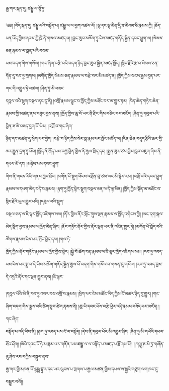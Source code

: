 ﻿  
རྒྱ་གར་སྐད་དུ། ཛམྦྷ་ལ་སྟོ་ཏྲ་  
  
༄༅། །བོད་སྐད་དུ། ཛམྦྷ་ལའི་བསྟོད་པ། ཛམྦྷ་ལ་ལ་ཕྱག་འཚལ་ལོ། །ལྷ་དང་ལྷ་མིན་དྲི་ཟ་མིའམ་ཅི་རྣམས་ཀྱི། །ཅོད་པན་འོད་ཀྱིས་ཞབས་ཀྱི་ཁྲི་ནི་གསལ་མཛད་པ། །བྱང་ཆུབ་མཆོག་ཏུ་ངེས་མཛད་གནོད་སྦྱིན་དབང་ཕྱུག་ལ། །སེམས་ཅན་རྣམས་ལ་སྨན་པའི་བསམ་  
པས་བདག་གིས་གསོལ། །གང་ཞིག་བརྩེ་བའི་བདག་ཉིད་བྱང་ཆུབ་སྦྱིན་མཛད་ཁྱོད། །སྙིང་རྗེའི་རྩ་བ་སེམས་ཅན་དོན་དུ་རབ་ཏུ་གྲགས། །མགོན་ཁྱོད་སེམས་ཅན་རྣམས་ལ་བརྩེ་བར་མི་མཛད་ན། །ཁྱོད་ཀྱིས་སངས་རྒྱས་དྲན་པར་གང་གི་འགྱུར་ཏེ་འཚལ། །ཤིན་ཏུ་མི་བཟང་  
དབུལ་བའི་སྡུག་བསྔལ་ནང་དུ་ནི། །འགྲོ་རྣམས་ལྷུང་བ་ཁྱོད་ཀྱིས་མཐོང་བར་མ་གྱུར་ཏམ། །རིན་ཆེན་གཏེར་ཆེན་རྣམས་ཀྱི་མཚན་ནས་བཟུང་བྱས་ནས། །ཁྱོད་ཀྱིས་ཆུ་བོ་ཡང་ནི་རྫིང་གིས་བཅིང་བར་མཛོད། །ཤིན་ཏུ་དབུལ་པའི་བྱིན་ཟ་མི་བཟད་དྲག་པོ་ཡིས། །འགྲོ་བ་གང་ཞིག་  
ཉིན་དང་མཚན་དུ་སྲེག་པར་བྱེད། །བརྩེ་བ་ཉིད་ཀྱིས་སེར་སྣ་རྣམ་པར་སྤོང་མཛོད་ལ། །རིན་ཆེན་བདུད་རྩིའི་ཆར་གྱི་ཆར་རྒྱུན་དྲག་ཏུ་ཕོབ། །ཁྱོད་ནི་རྒོད་པས་བརྒྱ་བྱིན་གྱིས་ནི་རྒྱལ་སྲིད་དང། །སྤྱན་ཟུར་ཙམ་གྱིས་ཁྱབ་འཇུག་གིས་ནི་དཔལ་མོ་དང། །མཉེས་པས་དབང་ཕྱུག་  
གིས་ནི་གངས་རིའི་གནས་ཀྱང་ཐོབ། །མགོན་པོ་སྡུག་ཕོངས་འགྲོན་བུ་ཙམ་ཡང་མི་སྟེར་རམ། །འགྲོ་བའི་དབང་ཕྱུག་རྣམས་ལ་དཔག་མེད་བདེ་བ་རྣམས། །རྟག་ཏུ་ཁྱོད་སྟེར་སྡུག་བསྔལ་ཅན་ལ་དེ་ལྟ་མིན། །ཁྱོད་ཀྱིས་སྔོན་མ་མཐོང་བ་སྙིང་རྗེའི་ཡུལ་གྱུར་པའི། །དབུལ་བའི་སྡུག་  
བསྔལ་ཅན་ལ་ཇི་ལྟར་ཁྱོད་འཇིགས་སམ། །ནོར་གྱིས་ནོར་སློང་གུས་ལྡན་རྣམས་ལ་ཁྱོད་འགེངས་ཀྱི། །ཡང་དག་སྐལ་མེད་སྡིག་བྱས་རྣམས་ལ་ཁྱོད་མིན་ཞིང། །ནོར་གཏོང་ནོར་གྱིས་ནོར་ལྡན་པར་ནི་འཛིན་གྱུར་ཏེ། །མགོན་པོ་སློད་བའི་ཚོགས་རྣམས་ངེས་པར་སྤོང་བྱེད་དམ། །གལ་ཏེ་  
ཁྱོད་ཀྱིས་ནོར་གཏོང་རྣམས་ལ་ཁྱོད་ཀྱིས་སྟེར། །སྐྱེ་བོ་ཚེག་ངན་རྣམས་ལ་ཇི་ལྟར་ཁྱོད་འཇིགས་སམ། །རབ་ཏུ་འབད་པས་ངེས་པར་སྨྲ་བ་དེ་ཡིས་མཆོག་གནོད་སྦྱིན་རྒྱལ་པོ་བདག་གིས་གསོལ་བ་གསན་དུ་གསོལ། །རབ་ཏུ་འབད་བྱས་དེ་འདྲའི་ནོར་དང་ལྡན་གྱུར་ནས། །ཇི་ལྟར་  
  
།དབུལ་པོའི་མེ་ནི་རབ་ཏུ་འབར་བས་འགྲོ་བ་རྣམས། །སྲེག་པར་ངེས་མཐོང་ཡིད་ཀྱིས་ངོ་མཚར་ཉིད་དུ་གྱུར། །གང་ཞིག་བདག་གིས་སྨྲས་བའི་ཚིག་རྩུབ་ཚིག་རྣམས་ནི། །ཆུ་ཡི་དབང་པོས་བརྩེ་ཕྱིར་འདི་རྣམས་བཟོད་པར་མཛོད། །གང་ཞིག་  
བསྟོད་པ་འདི་ཡིས་ནི། །རྟག་ཏུ་འབད་པས་ཛཾ་ལ་བསྟོད། །དེས་ནི་དབུལ་པོར་མི་འགྱུར་ཞིང། །ཤིན་ཏུ་མི་གཡོའི་དཔལ་ཐོབ་ཤོག། །མིའི་དབང་པོ་ཉི་མ་རྣམ་པར་གནོན་པས་ཛམྦྷ་ལ་ལ་བསྟོད་པ་མཛད་པ་རྫོགས་སོ།། །།ཀལྱཱ་ཎ་མི་ཏྲ་གཞོན་ནུ་ཤེས་རབ་བཀྱིས་བསྐུལ་ནས་  
རྒྱ་གར་གྱི་མཁན་པོ་དྷརྨྨ་དྷཱ་ར་དང་ཡར་ལུངས་པ་གྲགས་པ་རྒྱལ་མཚན་གྱིས་དཔལ་ས་སྐྱའི་གཙུག་ལག་ཁང་དུ་བསྒྱུར་བའོ།།  
  
  
